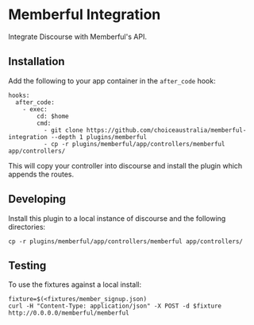 # Memberful Integration

Integrate Discourse with Memberful's API.

## Installation

Add the following to your app container in the `after_code` hook:

```
hooks:
  after_code:
    - exec:
        cd: $home
        cmd:
          - git clone https://github.com/choiceaustralia/memberful-integration --depth 1 plugins/memberful
          - cp -r plugins/memberful/app/controllers/memberful app/controllers/
```

This will copy your controller into discourse and install the plugin which appends the routes.

## Developing

Install this plugin to a local instance of discourse and the following directories:

```
cp -r plugins/memberful/app/controllers/memberful app/controllers/
```

## Testing

To use the fixtures against a local install:

```
fixture=$(<fixtures/member_signup.json)
curl -H "Content-Type: application/json" -X POST -d $fixture http://0.0.0.0/memberful/memberful
```

